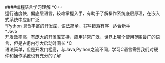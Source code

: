 ####编程语言学习理解
*C++  
    运行速度快，偏底层语言，较难掌握入手，有助于了解操作系统底层原理，在嵌入式系统中应用广泛  
*Python
    具备丰富的开发库，语法简单，书写错落有序，适合新手  
*Java  
    开发效率高，有庞大的开发库支持，应用非常广泛，世界上哪个使用范围最广的语言，但是占用内存大启动时间长
*C  
    语法简单，但是开发门槛高，与Java,Python之流不同，学习C语言需要我们对硬件和操作系统也有充分的了解


